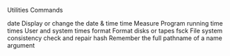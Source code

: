 Utilities Commands

date Display or change the date & time
time Measure Program running time
times User and system times
format Format disks or tapes
fsck File system consistency check and repair
hash Remember the full pathname of a name argument
